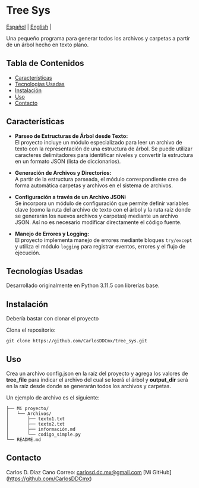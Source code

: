 # Tree Sys

[Español](/README.md) | [English](docs/README_en.md) |

Una pequeño programa para generar todos los archivos y carpetas a partir de un árbol hecho en texto plano.

## Tabla de Contenidos

- [Características](#características)
- [Tecnologías Usadas](#tecnologías-usadas)
- [Instalación](#instalación)
- [Uso](#uso)
- [Contacto](#contacto)

## Características

- **Parseo de Estructuras de Árbol desde Texto:**  
  El proyecto incluye un módulo especializado para leer un archivo de texto con la representación de una estructura de árbol. Se puede utilizar caracteres delimitadores para identificar niveles y convertir la estructura en un formato JSON (lista de diccionarios).

- **Generación de Archivos y Directorios:**  
  A partir de la estructura parseada, el módulo correspondiente crea de forma automática carpetas y archivos en el sistema de archivos.

- **Configuración a través de un Archivo JSON:**  
  Se incorpora un módulo de configuración que permite definir variables clave (como la ruta del archivo de texto con el árbol y la ruta raíz donde se generarán los nuevos archivos y carpetas) mediante un archivo JSON. Así no es necesario modificar directamente el código fuente.

- **Manejo de Errores y Logging:**  
  El proyecto implementa manejo de errores mediante bloques `try/except` y utiliza el módulo `logging` para registrar eventos, errores y el flujo de ejecución.


## Tecnologías Usadas

Desarrollado originalmente en Python 3.11.5 con librerías base.

## Instalación

Debería bastar con clonar el proyecto

Clona el repositorio:
   ```
   git clone https://github.com/CarlosDDCmx/tree_sys.git
   ```

## Uso

Crea un archivo config.json en la raíz del proyecto y agrega los valores de **tree_file** para indicar el archivo del cual se leerá el árbol y **output_dir** será en la raíz desde donde se generarán todos los archivos y carpetas.

Un ejemplo de archivo es el siguiente:

```
├── Mi proyecto/
│   └── Archivos/          
│       ├── texto1.txt       
│       ├── texto2.txt       
│       ├── información.md    
│       └── codigo_simple.py
└── README.md
```


## Contacto

Carlos D. Díaz Cano
Correo: carlosd.dc.mx@gmail.com
[Mi GitHub] (https://github.com/CarlosDDCmx)

